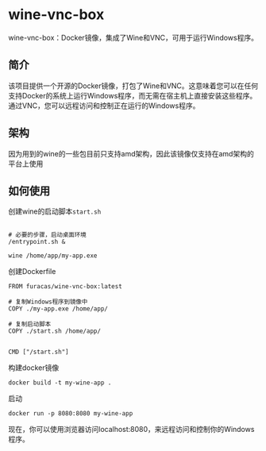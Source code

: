 # wine-vnc-box
wine-vnc-box：Docker镜像，集成了Wine和VNC，可用于运行Windows程序。

## 简介

该项目提供一个开源的Docker镜像，打包了Wine和VNC。这意味着您可以在任何支持Docker的系统上运行Windows程序，而无需在宿主机上直接安装这些程序。通过VNC，您可以远程访问和控制正在运行的Windows程序。

## 架构
因为用到的wine的一些包目前只支持amd架构，因此该镜像仅支持在amd架构的平台上使用


## 如何使用


创建wine的启动脚本`start.sh`
```

# 必要的步骤，启动桌面环境
/entrypoint.sh &

wine /home/app/my-app.exe
```


创建Dockerfile
```
FROM furacas/wine-vnc-box:latest

# 复制Windows程序到镜像中
COPY ./my-app.exe /home/app/

# 复制启动脚本
COPY ./start.sh /home/app/


CMD ["/start.sh"]
```

构建docker镜像
```
docker build -t my-wine-app .
```

启动
```
docker run -p 8080:8080 my-wine-app
```

现在，你可以使用浏览器访问localhost:8080，来远程访问和控制你的Windows程序。